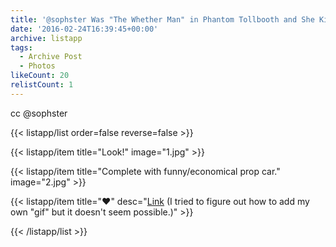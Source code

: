 ```yaml
---
title: '@sophster Was "The Whether Man" in Phantom Tollbooth and She Killed It'
date: '2016-02-24T16:39:45+00:00'
archive: listapp
tags: 
  - Archive Post
  - Photos
likeCount: 20
relistCount: 1
---
```


cc @sophster

<!--more-->

{{< listapp/list order=false reverse=false >}}

   {{< listapp/item title="Look!"
      image="1.jpg" >}}

   {{< listapp/item title="Complete with funny/economical prop car."
      image="2.jpg" >}}

   {{< listapp/item title="❤️"
      desc="[Link](http://imgur.com/JgXVXHG) (I tried to figure out how to add my own \"gif\" but it doesn't seem possible.)" >}}

{{< /listapp/list >}}
